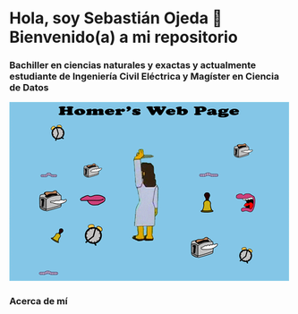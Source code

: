 # Hola, soy Sebastián Ojeda 🐶 Bienvenido(a) a mi repositorio

### Bachiller en ciencias naturales y exactas y actualmente estudiante de Ingeniería Civil Eléctrica y Magíster en Ciencia de Datos

![](https://github.com/sebajedi23/sebajedi23/blob/main/homerswebpage.gif)

### Acerca de mí
<!--
**sebajedi23/sebajedi23** is a ✨ _special_ ✨ repository because its `README.md` (this file) appears on your GitHub profile.

Here are some ideas to get you started:

- 🔭 I’m currently working on ...
- 🌱 I’m currently learning ...
- 👯 I’m looking to collaborate on ...
- 🤔 I’m looking for help with ...
- 💬 Ask me about ...
- 📫 How to reach me: ...
- 😄 Pronouns: ...
- ⚡ Fun fact: ...
-->
